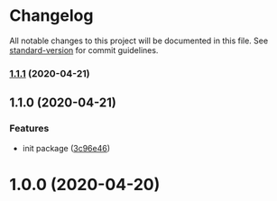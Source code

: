 # Changelog

All notable changes to this project will be documented in this file. See [standard-version](https://github.com/conventional-changelog/standard-version) for commit guidelines.

### [1.1.1](https://github.com/HarryQQ/qhr-scroll-index/compare/prefix_v1.1.0...prefix_v1.1.1) (2020-04-21)

## 1.1.0 (2020-04-21)


### Features

* init package ([3c96e46](https://github.com/HarryQQ/qhr-scroll-index/commit/3c96e46436b75016d1acde051a0a395e53692436))

# 1.0.0 (2020-04-20)
